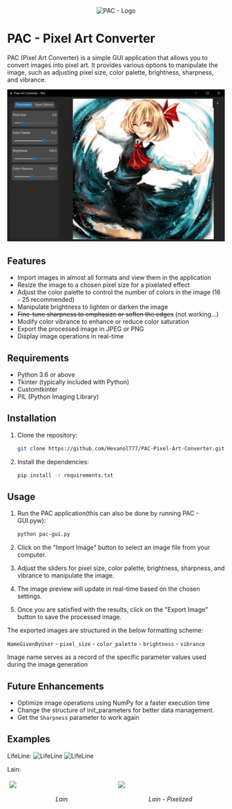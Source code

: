 <p align="center">
  <img src="https://github.com/Hexanol777/PAC-Pixel-Art-Converter/blob/main/lantern.ico" alt="PAC - Logo" />
</p>


# PAC - Pixel Art Converter

PAC (Pixel Art Converter) is a simple GUI application that allows you to convert images into pixel art. It provides various options to manipulate the image, such as adjusting pixel size, color palette, brightness, sharpness, and vibrance.

<p align="center">
  <img src="https://github.com/Hexanol777/PAC-Pixel-Art-Converter/blob/main/READMEmd/PAC%20-%20screenshot.png" alt="PAC - screenshot" />
</p>

## Features

- Import images in almost all formats and view them in the application
- Resize the image to a chosen pixel size for a pixelated effect
- Adjust the color palette to control the number of colors in the image (16 - 25 recommended) 
- Manipulate brightness to lighten or darken the image
- ~~Fine-tune sharpness to emphasize or soften the edges~~ (not working...)
- Modify color vibrance to enhance or reduce color saturation
- Export the processed image in JPEG or PNG
- Display image operations in real-time

## Requirements

- Python 3.6 or above
- Tkinter (typically included with Python)
- Customtkinter
- PIL (Python Imaging Library)

## Installation

1. Clone the repository:

   ```bash
   git clone https://github.com/Hexanol777/PAC-Pixel-Art-Converter.git
2. Install the dependencies:
   ```bash
   pip install -r requirements.txt

## Usage

1. Run the PAC application(this can also be done by running PAC - GUI.pyw):

   ```bash
   python pac-gui.py

2. Click on the "Import Image" button to select an image file from your computer.

3. Adjust the sliders for pixel size, color palette, brightness, sharpness, and vibrance to manipulate the image.

4. The image preview will update in real-time based on the chosen settings.

5. Once you are satisfied with the results, click on the "Export Image" button to save the processed image.

The exported images are structured in the below formatting scheme:

`NameGivenByUser` - `pixel_size` - `color_palette` - `brightness` - `vibrance`

Image name serves as a record of the specific parameter values used during the image generation
## Future Enhancements

- Optimize image operations using NumPy for a faster execution time
- Change the structure of init_parameters for better data management.
- Get the `Sharpness` parameter to work again

## Examples
LifeLine:
![LifeLine](https://github.com/Hexanol777/PAC-Pixel-Art-Converter/blob/main/input/2.jpg)
![LifeLine](https://github.com/Hexanol777/PAC-Pixel-Art-Converter/blob/main/output/Lifeline%20-%205%20-%2075%20-%20100%20-%20100.png)

Lain:
<div style="display: flex; flex-direction: row;">
  <div style="flex: 50%; padding: 5px;">
    <img src="https://github.com/Hexanol777/PAC-Pixel-Art-Converter/blob/main/input/Lain.jpg" style="width: 100%;" />
    <p style="text-align: center;"><em>Lain</em></p>
  </div>
  <div style="flex: 50%; padding: 5px;">
    <img src="https://github.com/Hexanol777/PAC-Pixel-Art-Converter/blob/main/output/Lain%20-%205%20-%2025%20-%20100%20-%20121.png" style="width: 100%;" />
    <p style="text-align: center;"><em>Lain - Pixelized</em></p>
  </div>
</div>



